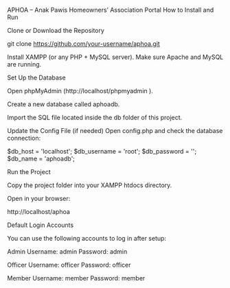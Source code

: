 APHOA – Anak Pawis Homeowners’ Association Portal
How to Install and Run

Clone or Download the Repository

git clone https://github.com/your-username/aphoa.git


Install XAMPP (or any PHP + MySQL server).
Make sure Apache and MySQL are running.

Set Up the Database

Open phpMyAdmin (http://localhost/phpmyadmin
).

Create a new database called aphoadb.

Import the SQL file located inside the db folder of this project.

Update the Config File (if needed)
Open config.php and check the database connection:

$db_host = 'localhost';
$db_username = 'root';
$db_password = '';
$db_name = 'aphoadb';


Run the Project

Copy the project folder into your XAMPP htdocs directory.

Open in your browser:

http://localhost/aphoa

Default Login Accounts

You can use the following accounts to log in after setup:

Admin
Username: admin
Password: admin

Officer
Username: officer
Password: officer

Member
Username: member
Password: member

